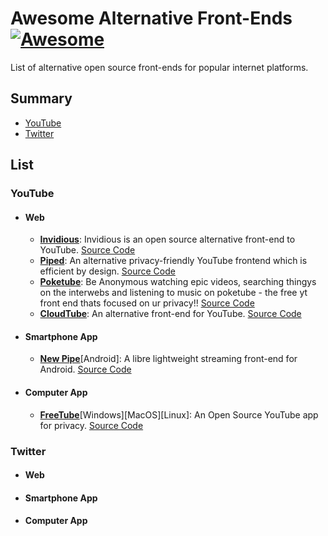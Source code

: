 # Awesome Alternative Front-Ends [![Awesome](https://awesome.re/badge.svg)](https://awesome.re)

List of alternative open source front-ends for popular internet platforms.

## Summary
- [YouTube](#youtube)
- [Twitter](#twitter)

## List

### YouTube

- #### Web

  - [**Invidious**](https://invidious.io/): Invidious is an open source alternative front-end to YouTube. [Source Code](https://github.com/iv-org/invidious)
  - [**Piped**](https://piped.video): An alternative privacy-friendly YouTube frontend which is efficient by design. [Source Code](https://github.com/TeamPiped/Piped)
  - [**Poketube**](https://poketube.fun): Be Anonymous watching epic videos, searching thingys on the interwebs and listening to music on poketube - the free yt front end thats focused on ur privacy!! [Source Code](https://codeberg.org/Ashley/poketube/)
  - [**CloudTube**](https://tube.cadence.moe/): An alternative front-end for YouTube. [Source Code](https://sr.ht/~cadence/tube/)

- #### Smartphone App

  - [**New Pipe**](https://newpipe.net/)[Android]: A libre lightweight streaming front-end for Android. [Source Code](https://github.com/TeamNewPipe/NewPipe)

- #### Computer App

  - [**FreeTube**](https://freetubeapp.io/)[Windows][MacOS][Linux]: An Open Source YouTube app for privacy. [Source Code](https://github.com/FreeTubeApp/FreeTube)

### Twitter

- #### Web
- #### Smartphone App
- #### Computer App
